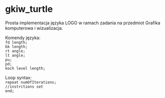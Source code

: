 # gkiw_turtle
Prosta implementacja języka LOGO w ramach zadania na przedmiot Grafika komputerowa i wizualizacja.

Komendy języka: <br />
```fd length;``` <br />
```bk length;``` <br />
```rt angle;``` <br />
```lt angle;``` <br />
```pu;``` <br />
```pd;``` <br />
```koch level length;``` <br />

Loop syntax: <br />
```repeat numOfIterations;``` <br />
```//instrctions set``` <br />
```end;``` <br />

